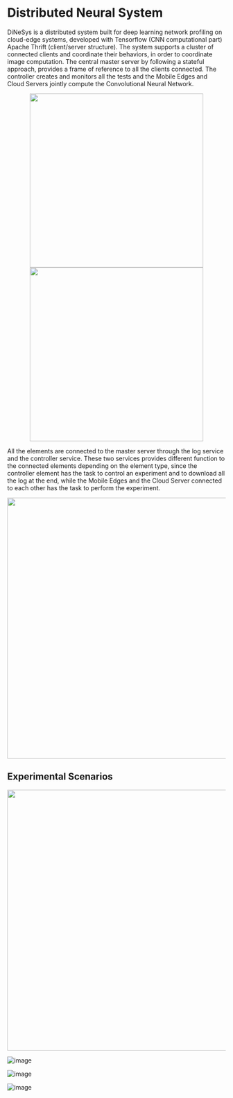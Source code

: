 # Distributed Neural System

DiNeSys is a distributed system built for deep learning network profiling on cloud-edge systems, developed with Tensorflow (CNN computational part) Apache Thrift (client/server structure).
The system supports a cluster of connected clients and coordinate their behaviors, in order to coordinate image computation. The central master server by following a stateful approach, provides a frame of reference to all the clients connected. The controller creates and monitors all the tests and the Mobile Edges and Cloud Servers jointly compute the Convolutional Neural Network.
<p align="middle">
<img src="https://github.com/gbossi/DistributedNeuralSystem/assets/38566530/5a419df0-2a71-422d-bf2c-2d586e666e0f" width="400" hspace="40"/>
<img src="https://github.com/gbossi/DistributedNeuralSystem/assets/38566530/1c3a63b4-7a45-4e53-bb2b-d4c699c829ed" width="400">
</p>
All the elements are connected to the master server through the log service and the controller service.
These two services provides different function to the connected elements depending on the element type, since the controller element has the task to control an experiment and to download all the log at the end, while the Mobile Edges and the Cloud Server connected to each other has the task to perform the experiment.
<p align="middle">
<img src="https://github.com/gbossi/DistributedNeuralSystem/assets/38566530/c735dc55-c34f-4950-ab54-89ecdbe0361c" width="600">
</p>

## Experimental Scenarios

<p align="middle">
<img src="https://github.com/gbossi/DistributedNeuralSystem/assets/38566530/8a5beaac-e217-49de-8335-ee741cc98399" width="600">
</p>


![image](https://github.com/gbossi/DistributedNeuralSystem/assets/38566530/749ee5e5-070c-4a45-ba45-11c96fa8c7d3)


![image](https://github.com/gbossi/DistributedNeuralSystem/assets/38566530/4e88e5e5-e307-48cb-9272-69f5a9c460f6)


![image](https://github.com/gbossi/DistributedNeuralSystem/assets/38566530/45acc3b8-eb79-4e25-a542-6a32faa15fd3)

